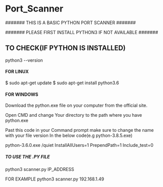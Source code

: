 # Port_Scanner

####### THIS IS A BASIC PYTHON PORT SCANNER #######

####### PLEASE FIRST INSTALL PYTHON3 IF NOT AVAILABLE #######

## TO CHECK(IF PYTHON IS INSTALLED) ##
python3 --version


#### FOR LINUX ####
$ sudo apt-get update
$ sudo apt-get install python3.6


#### FOR WINDOWS ####
Download the python.exe file on your computer from the official site.

Open CMD and change Your directory to the path where you have python.exe

Past this code in your Command prompt make sure to change the name with your file version In the below code(e.g python-3.8.5.exe)

python-3.6.0.exe /quiet InstallAllUsers=1 PrependPath=1 Include_test=0


##### TO USE THE .PY FILE #####
python3 scanner.py IP_ADDRESS


FOR EXAMPLE
python3 scanner.py 192.168.1.49
